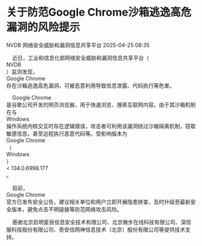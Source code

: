 #  关于防范Google Chrome沙箱逃逸高危漏洞的风险提示   
NVDB  网络安全威胁和漏洞信息共享平台   2025-04-25 08:35  
  
    近日，工业和信息化部网络安全威胁和漏洞信息共享平台（  
NVDB  
）监测发现，  
Google Chrome  
存在沙箱逃逸高危漏洞，可被恶意利用导致信息泄露、代码执行等危害。  
  
    Google Chrome  
是谷歌公司开发的网页浏览器，用于快速浏览、搜索互联网内容。由于其沙箱机制在与  
Windows  
操作系统内核交互时存在逻辑错误，攻击者可利用该漏洞绕过沙箱隔离机制，窃取敏感信息，甚至远程执行恶意代码等。受影响版本为  
Google Chrome  
（  
Windows  
）  
< 134.0.6998.177  
。  
  
    目前，  
Google Chrome  
官方已发布安全公告，建议相关单位和用户立即开展隐患排查，及时升级至最新安全版本，避免点击不明链接等防范网络攻击风险。  
  
    感谢北京启明星辰信息安全技术有限公司、北京微步在线科技有限公司、深信服科技股份有限公司、奇安信网神信息技术（北京）股份有限公司等提供技术支持。  
  
  
